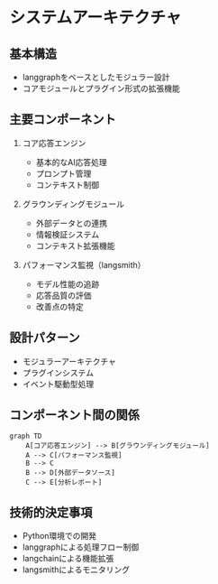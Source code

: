 # システムアーキテクチャ

## 基本構造
- langgraphをベースとしたモジュラー設計
- コアモジュールとプラグイン形式の拡張機能

## 主要コンポーネント
1. コア応答エンジン
   - 基本的なAI応答処理
   - プロンプト管理
   - コンテキスト制御

2. グラウンディングモジュール
   - 外部データとの連携
   - 情報検証システム
   - コンテキスト拡張機能

3. パフォーマンス監視（langsmith）
   - モデル性能の追跡
   - 応答品質の評価
   - 改善点の特定

## 設計パターン
- モジュラーアーキテクチャ
- プラグインシステム
- イベント駆動型処理

## コンポーネント間の関係
```mermaid
graph TD
    A[コア応答エンジン] --> B[グラウンディングモジュール]
    A --> C[パフォーマンス監視]
    B --> C
    B --> D[外部データソース]
    C --> E[分析レポート]
```

## 技術的決定事項
- Python環境での開発
- langgraphによる処理フロー制御
- langchainによる機能拡張
- langsmithによるモニタリング

